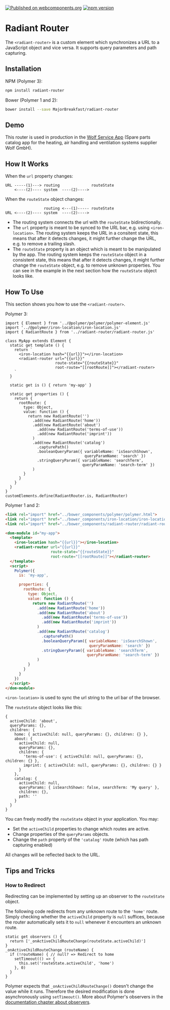 [![Published on webcomponents.org](https://img.shields.io/badge/webcomponents.org-published-blue.svg)](https://www.webcomponents.org/element/MajorBreakfast/radiant-router)
[![npm version](https://badge.fury.io/js/radiant-router.svg)](https://badge.fury.io/js/radiant-router)

# Radiant Router
The `<radiant-router>` is a custom element which synchronizes a URL to a JavaScript object and vice versa. It supports query parameters and path capturing.

## Installation

NPM (Polymer 3):
```sh
npm install radiant-router
```

Bower (Polymer 1 and 2):
```sh
bower install --save MajorBreakfast/radiant-router
```

## Demo
This router is used in production in the [Wolf Service App](https://www.wolfserviceapp.com/) (Spare parts catalog app for the heating, air handling and ventilation systems supplier Wolf GmbH).

## How It Works
When the `url` property changes:
```
URL -----(1)---> routing              routeState
    <----(2)---- system  ----(2)---->
```

When the `routeState` object changes:
```
                 routing <---(1)----- routeState
URL <----(2)---- system  ----(2)---->
```

- The routing system connects the url with the `routeState` bidirectionally.
- The `url` property is meant to be synced to the URL bar,
  e.g. using `<iron-location>`. The routing system keeps the URL in a consitent state, this means that after it detects changes, it might further change the URL, e.g. to remove a trailing slash.
- The `routeState` property is an object which is meant to be manipulated by the app. The routing system keeps the `routeState` object in a consistent state, this means that after it detects changes, it might further change the `routeState` object, e.g. to remove unknown properties. You can see in the example in the next section how the `routeState` object looks like.

## How To Use

This section shows you how to use the `<radiant-router>`.

Polymer 3:
```JS
import { Element } from '../@polymer/polymer/polymer-element.js'
import '../@polymer/iron-location/iron-location.js'
import { RadiantRoute } from '../radiant-router/radiant-router.js'

class MyApp extends Element {
  static get template () {
    return `
      <iron-location hash="{{url}}"></iron-location>
      <radiant-router url="{{url}}"
                      route-state="{{routeState}}"
                      root-route="[[rootRoute]]"></radiant-router>
    `
  }

  static get is () { return 'my-app' }

  static get properties () {
    return {
      rootRoute: {
        type: Object,
        value: function () {
          return new RadiantRoute('')
            .add(new RadiantRoute('home'))
            .add(new RadiantRoute('about')
              .add(new RadiantRoute('terms-of-use'))
              .add(new RadiantRoute('imprint'))
            )
            .add(new RadiantRoute('catalog')
              .capturePath()
              .booleanQueryParam({ variableName: 'isSearchShown',
                                   queryParamName: 'search' })
              .stringQueryParam({ variableName: 'searchTerm',
                                  queryParamName: 'search-term' })
            )
        }
      }
    }
  }
}
customElements.define(RadiantRouter.is, RadiantRouter)
```

Polymer 1 and 2:
```HTML
<link rel="import" href="../bower_components/polymer/polymer.html">
<link rel="import" href="../bower_components/iron-location/iron-location.html">
<link rel="import" href="../bower_components/radiant-router/radiant-router.html">

<dom-module id="my-app">
  <template>
    <iron-location hash="{{url}}"></iron-location>
    <radiant-router url="{{url}}"
                    route-state="{{routeState}}"
                    root-route="[[rootRoute]]"></radiant-router>
  </template>
  <script>
    Polymer({
      is: 'my-app',

      properties: {
        rootRoute: {
          type: Object,
          value: function () {
            return new RadiantRoute('')
              .add(new RadiantRoute('home'))
              .add(new RadiantRoute('about')
                .add(new RadiantRoute('terms-of-use'))
                .add(new RadiantRoute('imprint'))
              )
              .add(new RadiantRoute('catalog')
                .capturePath()
                .booleanQueryParam({ variableName: 'isSearchShown',
                                     queryParamName: 'search' })
                .stringQueryParam({ variableName: 'searchTerm',
                                    queryParamName: 'search-term' })
              )
          }
        }
      }
    })
  </script>
</dom-module>
```

`<iron-location>` is used to sync the url string to the url bar of the browser.


The `routeState` object looks like this:

```JS
{
  activeChild: 'about',
  queryParams: {},
  children: {
    home: { activeChild: null, queryParams: {}, children: {} },
    about: {
      activeChild: null,
      queryParams: {},
      children: {
        'terms-of-use': { activeChild: null, queryParams: {}, children: {} },
        imprint: { activeChild: null, queryParams: {}, children: {} }
      }
    },
    catalog: {
      activeChild: null,
      queryParams: { isSearchShown: false, searchTerm: 'My query' },
      children: {},
      path: ''
    }
  }
}
```

You can freely modify the `routeState` object in your application. You may:
- Set the `activeChild` properties to change which routes are active.
- Change properties of the `queryParams` objects.
- Change the `path` property of the `'catalog'` route (which has path capturing enabled)

All changes will be reflected back to the URL.

## Tips and Tricks

### How to Redirect
Redirecting can be implemented by setting up an observer to the `routeState` object.

The following code redirects from any unknown route to the `'home'` route. Simply checking whether the `activeChild` property is `null` suffices, because the router automatically sets it to `null` whenever it encounters an unknown route.

```JS
static get observers () {
  return ['_onActiveChildRouteChange(routeState.activeChild)']
}
_onActiveChildRouteChange (routeName) {
  if (!routeName) { // null? => Redirect to home
    setTimeout(() => {
      this.set('routeState.activeChild', 'home')
    }, 0)
  }
}
```

Polymer expects that `_onActiveChildRouteChange()` doesn't change the value while it runs. Therefore the desired modification is done asynchronously using `setTimeout()`. More about Polymer's observers in the [documentation chapter about observers](https://www.polymer-project.org/2.0/docs/devguide/observers).
